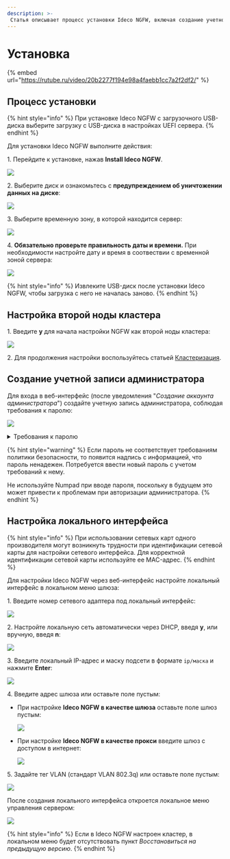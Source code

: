 ```yaml
---
description: >-
 Статья описывает процесс установки Ideco NGFW, включая создание учетной записи администратора, настройку локального интерфейса и подготовку к кластеризации.
---
```


# Установка

{% embed url="https://rutube.ru/video/20b2277f194e98a4faebb1cc7a2f2df2/" %}
<!-- [Ссылка на видеоинструкцию по установке Ideco NGFW](https://rutube.ru/video/20b2277f194e98a4faebb1cc7a2f2df2/) -->

## Процесс установки

{% hint style="info" %}
При установке Ideco NGFW с загрузочного USB-диска выберите загрузку с USB-диска в настройках UEFI сервера.
{% endhint %}

Для установки Ideco NGFW выполните действия:

1\. Перейдите к установке, нажав **Install Ideco NGFW**.

![](/.gitbook/assets/local-menu16.png)

2\. Выберите диск и ознакомьтесь с **предупреждением об уничтожении данных на диске**:

![](/.gitbook/assets/local-menu17.png)

3\. Выберите временную зону, в которой находится сервер:

![](/.gitbook/assets/local-menu18.png)

4\. **Обязательно проверьте правильность даты и времени.** При необходимости настройте дату и время в соотвествии с временной зоной сервера:

![](/.gitbook/assets/local-menu19.png)

{% hint style="info" %}
Извлеките USB-диск после установки Ideco NGFW, чтобы загрузка с него не началась заново.
{% endhint %}

## Настройка второй ноды кластера

1\. Введите **y** для начала настройки NGFW как второй ноды кластера:

![](/.gitbook/assets/local-menu21.png)

2\. Для продолжения настройки воспользуйтесь статьей [Кластеризация](/settings/server-management/cluster/cluster.md).

## Создание учетной записи администратора

Для входа в веб-интерфейс (после уведомления "*Создание аккаунта администратора*") создайте учетную запись администратора, соблюдая требования к паролю:

![](/.gitbook/assets/local-menu20.png)

<details>
<summary>Требования к паролю</summary>

* **Минимальная длина пароля** - 12 символов;
* **Содержит строчные и заглавные латинские буквы**;
* **Содержит цифры**;
* **Содержит специальные символы** (! # $ % & ' * + и другие).
</details>

{% hint style="warning" %}
Если пароль не соответствует требованиям политики безопасности, то появится надпись с информацией, что пароль ненадежен. Потребуется ввести новый пароль с учетом требований к нему.

Не используйте Numpad при вводе пароля, поскольку в будущем это может привести к проблемам при авторизации администратора.
{% endhint %}

## Настройка локального интерфейса

{% hint style="info" %}
При использовании сетевых карт одного производителя могут возникнуть трудности при идентификации сетевой карты для настройки сетевого интерфейса.
Для корректной идентификации сетевой карты используйте ее MAC-адрес.
{% endhint %}

Для настройки Ideco NGFW через веб-интерфейс настройте локальный интерфейс в локальном меню шлюза:

1\. Введите номер сетевого адаптера под локальный интерфейс:

![](/.gitbook/assets/local-menu22.png)

2\. Настройте локальную сеть автоматически через DHCP, введя **y**, или вручную, введя **n**:

![](/.gitbook/assets/local-menu23.png)

3\. Введите локальный IP-адрес и маску подсети в формате `ip/маска` и нажмите **Enter**:

![](/.gitbook/assets/local-menu24.png)

4\. Введите адрес шлюза или оставьте поле пустым:
* При настройке **Ideco NGFW в качестве шлюза** оставьте поле шлюз пустым:

   ![](/.gitbook/assets/local-menu25.png)

* При настройке **Ideco NGFW в качестве прокси** введите шлюз с доступом в интернет:

   ![](/.gitbook/assets/local-menu26.png)

5\. Задайте тег VLAN (стандарт VLAN 802.3q) или оставьте поле пустым:

![](/.gitbook/assets/local-menu27.png)

После создания локального интерфейса откроется локальное меню управления сервером: 

![](/.gitbook/assets/local-menu1.png)

{% hint style="info" %}
Если в Ideco NGFW настроен кластер, в локальном меню будет отсутствовать пункт _Восстановиться на предыдущую версию_.
{% endhint %}
